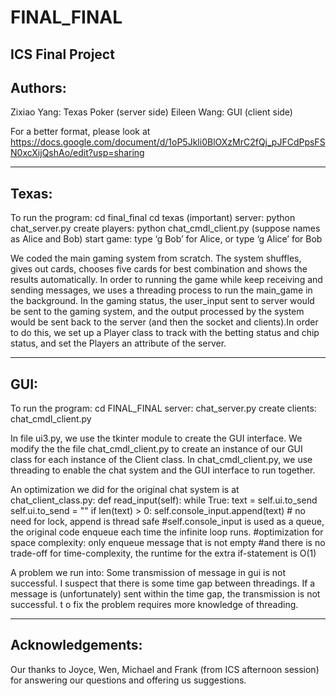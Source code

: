 # FINAL_FINAL
ICS Final Project
--
Authors:
--
Zixiao Yang: Texas Poker (server side)
Eileen Wang: GUI (client side)

For a better format, please look at https://docs.google.com/document/d/1oP5Jkli0BlOXzMrC2fQj_pJFCdPpsFSN0xcXijQshAo/edit?usp=sharing

------------------------------------------------------------------------------------------------------------------------------

Texas:
--
To run the program:
     cd final_final
     cd texas (important)
     server: python chat_server.py
     create players: python chat_cmdl_client.py (suppose names as Alice and Bob)
     start game: type ‘g Bob’ for Alice, or type ‘g Alice’ for Bob

We coded the main gaming system from scratch. The system shuffles, gives out cards, chooses five cards for best combination and shows the results automatically. In order to running the game while keep receiving and sending messages, we uses a threading process to run the main_game in the background. In the gaming status, the user_input sent to server would be sent to the gaming system, and the output processed by the system would be sent back to the server (and then the socket and clients).In order to do this, we set up a Player class to track with the betting status and chip status, and set the Players an attribute of the server. 

----------------------------------------------------------------------------------------------------------------------------

GUI:
--
To run the program:
     cd FINAL_FINAL
     server: chat_server.py 
     create clients: chat_cmdl_client.py

In file ui3.py, we use the tkinter module to create the GUI interface.
We modify the the file chat_cmdl_client.py to create an instance of our GUI class for each instance of the Client class.
In chat_cmdl_client.py, we use threading to enable the chat system and the GUI interface to run together.

An optimization we did for the original chat system is at chat_client_class.py:
     def read_input(self):
        while True:
            text = self.ui.to_send
            self.ui.to_send = ""
            if len(text) > 0:
                self.console_input.append(text) # no need for lock, append is thread safe
                #self.console_input is used as a queue, the original code enqueue each time the infinite loop runs.
                #optimization for space complexity: only enqueue message that is not empty
                #and there is no trade-off for time-complexity, the runtime for the extra if-statement is O(1)

A problem we run into:
Some transmission of message in gui is not successful. I suspect that there is some time gap between threadings. If a message is (unfortunately) sent within the time gap, the transmission is not successful. t o fix the problem requires more knowledge of threading.

-----------------------------------------

Acknowledgements:
--
Our thanks to Joyce, Wen, Michael and Frank (from ICS afternoon session) for answering our questions and offering us suggestions.
